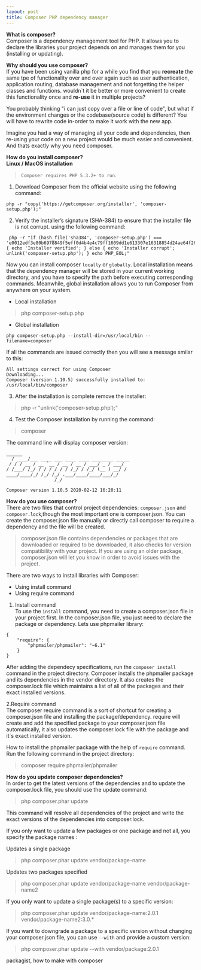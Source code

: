 ```yaml
---
layout: post
title: Composer PHP dependency manager
---
```

**What is composer?<br>**
Composer is a dependency management tool for PHP. It allows you to declare the libraries your project depends on and manages them for you (installing or updating).

**Why should you use composer?**<br>
If you have been using vanilla php for a while you find that you **recreate** the same tpe of functionality over and over again such as user authentication, application  routing, database management and not forgetting the helper classes and functions. wouldn`t it be better or more convenient to create this functionality once and **re-use** it in multiple projects?

You probably thinking "i can just copy over a file or line of code", but what if the environment changes or the codebase(source code) is different? You will have to rewrite code in-order to make it work with the new app.

Imagine you had a way of managing all your code and dependencies, then re-using your code on a new project would be much easier and convenient. And thats exactly why you need composer.

**How do you install composer?**<br>
**Linux / MacOS installation**

> `Composer requires PHP 5.3.2+ to run`.

1. Download Composer from the official website using the following command:<br>

```
php -r "copy('https://getcomposer.org/installer', 'composer-setup.php');"
```

2. Verify the installer’s signature (SHA-384) to ensure that the installer file is not corrupt. using the following command:<br>

```
 php -r "if (hash_file('sha384', 'composer-setup.php') === 'e0012edf3e80b6978849f5eff0d4b4e4c79ff1609dd1e613307e16318854d24ae64f26d17af3ef0bf7cfb710ca74755a') { echo 'Installer verified'; } else { echo 'Installer corrupt'; unlink('composer-setup.php'); } echo PHP_EOL;"
 ```

Now you can install composer `locally` or `globally`. Local installation means that the dependency manager will be stored in your current working directory, and you have to specify the path before executing corresponding commands. Meanwhile, global installation allows you to run Composer from anywhere on your system.

- Local installation
> php composer-setup.php

- Global installation
```
php composer-setup.php --install-dir=/usr/local/bin --filename=composer
```

If all the commands are issued correctly then you will see a message smilar to this:
```
All settings correct for using Composer
Downloading...
Composer (version 1.10.5) successfully installed to: /usr/local/bin/composer
```

3. After the installation is complete remove the installer:
> php -r "unlink('composer-setup.php');"

4. Test the Composer installation by running the command:
> composer

The command line will display composer version:
```
______
  / ____/___ ____ ___ ____ ____ ________ _____
 / / / __ / __ `__ / __ / __ / ___/ _ / ___/
/ /___/ /_/ / / / / / / /_/ / /_/ (__ ) __/ /
____/____/_/ /_/ /_/ .___/____/____/___/_/
                  /_/

Composer version 1.10.5 2020-02-12 16:20:11
```

**How do you use composer?**<br>
There are two files that control project dependencies: `composer.json` and `composer.lock`,though the most important one is composer.json. 
You can create the composer.json file manually or directly call composer to require a dependency and the file will be created.

> composer.json file contains dependencies or packages that are downloaded or required to be downloaded, it also checks for version compatibility with your project. If you are using an older package, composer.json will let you know in order to avoid issues with the project.

There are two ways to install libraries with Composer:
- Using install command
- Using require command

1. Install command<br>
To use the `install` command, you need to create a composer.json file in your project first. In the composer.json file, you just need to declare the package or dependency. Lets use phpmailer library:

```
{
    "require": {
        "phpmailer/phpmailer": "~6.1"
    }
}
```

After adding the dependecy specifications, run the `composer install` command in the project directory. Composer installs the phpmailer package and its dependencies in the vendor directory. It also creates the composer.lock file which maintains a list of all of the packages and their exact installed versions.

2.Require command<br>
The composer require command is a sort of shortcut for creating a composer.json file and installing the package/dependency. require will create and add the specified package to your composer.json file automatically, it also updates the composer.lock file with the package and it`s exact installed version.

How to install the phpmailer package with the help of `require` command.<br> 
Run the following command in the project directory:

> composer require phpmailer/phpmailer

**How do you update composer dependencies?**<br>
In order to get the latest versions of the dependencies and to update the composer.lock file, you should use the update command:

>php composer.phar update

This command will resolve all dependencies of the project and write the exact versions of the dependencies into composer.lock.

If you only want to update a few packages or one package and not all, you specify the package names :

Updates a single package
> php composer.phar update vendor/package-name 

Updates two packages specified
> php composer.phar update vendor/package-name vendor/package-name2

If you only want to update a single package(s) to a specific version:

>php composer.phar update vendor/package-name:2.0.1 vendor/package-name2:3.0.*

If you want to downgrade a package to a specific version without changing your composer.json file, you can use `--with` and provide a custom version:

>php composer.phar update --with vendor/package:2.0.1



packagist, how to make with composer